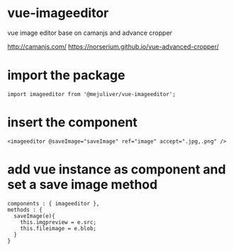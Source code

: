 # vue-imageeditor
vue image editor base on camanjs and advance cropper 

http://camanjs.com/
https://norserium.github.io/vue-advanced-cropper/

# import the package

```import imageeditor from '@mejuliver/vue-imageeditor';```

# insert the component

```<imageeditor @saveImage="saveImage" ref="image" accept=".jpg,.png" />```
   
# add vue instance as component and set a save image method

```
components : { imageeditor },
methods : {
  saveImage(e){
    this.imgpreview = e.src;
    this.fileimage = e.blob;         
  } 
}
```
